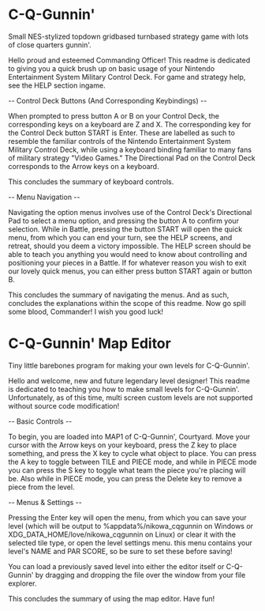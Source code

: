 # C-Q-Gunnin'
Small NES-stylized topdown gridbased turnbased strategy game with lots of close quarters gunnin'.

Hello proud and esteemed Commanding Officer! This readme is dedicated to giving you a quick brush up on basic usage of your Nintendo Entertainment System Military Control Deck. For game and strategy help, see the HELP section ingame.

-- Control Deck Buttons (And Corresponding Keybindings) --

When prompted to press button A or B on your Control Deck, the corresponding keys on a keyboard are Z and X. The corresponding key for the Control Deck button START is Enter. These are labelled as such to resemble the familiar controls of the Nintendo Entertainment System Military Control Deck, while using a keyboard binding familiar to many fans of military strategy "Video Games." The Directional Pad on the Control Deck corresponds to the Arrow keys on a keyboard.

This concludes the summary of keyboard controls.

-- Menu Navigation --

Navigating the option menus involves use of the Control Deck's Directional Pad to select a menu option, and pressing the button A to confirm your selection.
While in Battle, pressing the button START will open the quick menu, from which you can end your turn, see the HELP screens, and retreat, should you deem a victory impossible. The HELP screen should be able to teach you anything you would need to know about controlling and positioning your pieces in a Battle.
If for whatever reason you wish to exit our lovely quick menus, you can either press button START again or button B.

This concludes the summary of navigating the menus.
And as such, concludes the explanations within the scope of this readme. Now go spill some blood, Commander! I wish you good luck!

# C-Q-Gunnin' Map Editor
Tiny little barebones program for making your own levels for C-Q-Gunnin'.

Hello and welcome, new and future legendary level designer! This readme is dedicated to teaching you how to make small levels for C-Q-Gunnin'. Unfortunately, as of this time, multi screen custom levels are not supported without source code modification!

-- Basic Controls --

To begin, you are loaded into MAP1 of C-Q-Gunnin', Courtyard. Move your cursor with the Arrow keys on your keyboard, press the Z key to place something, and press the X key to cycle what object to place. You can press the A key to toggle between TILE and PIECE mode, and while in PIECE mode you can press the S key to toggle what team the piece you're placing will be. Also while in PIECE mode, you can press the Delete key to remove a piece from the level.

-- Menus & Settings --

Pressing the Enter key will open the menu, from which you can save your level (which will be output to %appdata%/nikowa_cqgunnin on Windows or XDG_DATA_HOME/love/nikowa_cqgunnin on Linux) or clear it with the selected tile type, or open the level settings menu. this menu contains your level's NAME and PAR SCORE, so be sure to set these before saving!

You can load a previously saved level into either the editor itself or C-Q-Gunnin' by dragging and dropping the file over the window from your file explorer.

This concludes the summary of using the map editor. Have fun!
